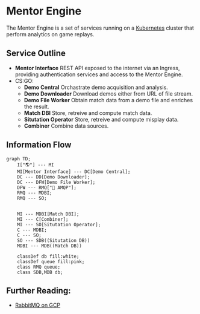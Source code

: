 # Mentor Engine

The Mentor Engine is a set of services running on a [Kubernetes][K8] cluster that perform analytics on game replays.

## Service Outline

- **Mentor Interface**
    REST API exposed to the internet via an Ingress, providing authentication services and access to the Mentor Engine.
- CS:GO:
    - **Demo Central**
        Orchastrate demo acquisition and analysis.
    - **Demo Downloader**
        Download demos either from URL of file stream.
    - **Demo File Worker**
        Obtain match data from a demo file and enriches the result.
    - **Match DBI**
        Store, retreive and compute match data.
    - **Situtation Operator**
        Store, retreive and compute misplay data.
    - **Combiner**
        Combine data sources.


## Information Flow

```mermaid
graph TD;
    I["🌎"] --- MI
    MI[Mentor Interface] --- DC[Demo Central];
    DC --- DD[Demo Downloader];
    DC --- DFW[Demo File Worker];
    DFW --- RMQ["🐰 AMQP"];
    RMQ --- MDBI;
    RMQ --- SO;
    

    MI --- MDBI[Match DBI];
    MI --- C[Combiner];
    MI --- SO[Situtation Operator];
    C --- MDBI;
    C --- SO;
    SO --- SDB((Situtation DB))
    MDBI --- MDB((Match DB))

    classDef db fill:white;
    classDef queue fill:pink;
    class RMQ queue;
    class SDB,MDB db;
```

## Further Reading:

- [RabbitMQ on GCP](https://github.com/GoogleCloudPlatform/click-to-deploy/blob/master/k8s/rabbitmq/README.md)

[K8]: https://kubernetes.io/
